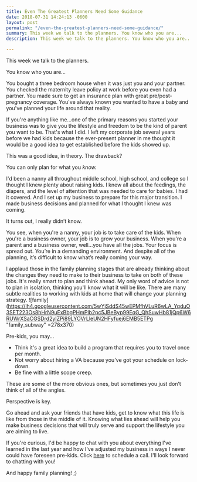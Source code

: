```yaml
---
title: Even The Greatest Planners Need Some Guidance
date: 2018-07-31 14:24:13 -0600
layout: post
permalink: "/even-the-greatest-planners-need-some-guidance/"
summary: This week we talk to the planners. You know who you are...
description: This week we talk to the planners. You know who you are...

---
```

This week we talk to the planners.

You know who you are...

You bought a three bedroom house when it was just you and your partner. You checked the maternity leave policy at work before you even had a partner. You made sure to get an insurance plan with great pre/post-pregnancy coverage. You've always known you wanted to have a baby and you've planned your life around that reality.

If you're anything like me...one of the primary reasons you started your business was to give you the lifestyle and freedom to be the kind of parent you want to be. That's what I did. I left my corporate job several years before we had kids because the ever-present planner in me thought it would be a good idea to get established before the kids showed up.

This was a good idea, in theory. The drawback?

You can only plan for what you _know._

I'd been a nanny all throughout middle school, high school, and college so I thought I knew plenty about raising kids. I knew all about the feedings, the diapers, and the level of attention that was needed to care for babies. I had it covered. And I set up my business to prepare for this major transition. I made business decisions and planned for what I thought I knew was coming.

It turns out, I really didn’t know.

You see, when you're a nanny, your job is to take care of the kids. When you're a business owner, your job is to grow your business. When you're a parent and a business owner, well...you have all the jobs. Your focus is spread out. You’re in a demanding environment. And despite all of the planning, it’s difficult to know what’s really coming your way.

I applaud those in the family planning stages that are already thinking about the changes they need to make to their business to take on both of these jobs. It's really smart to plan and think ahead. My only word of advice is not to plan in isolation, thinking you'll know what it will be like. There are many subtle realities to working with kids at home that will change your planning strategy. ![family](https://lh4.googleusercontent.com/5wYjSddS45wEPMfhVLuR6wLA_YqduO3SET223Os8hHrN9uExBbgPHmPlb2pc5JBeByp99EqG_QhSuwHb81jQp6W6RUWrXSaCGSDrd2yIZPi89LYOVrLleUN2HFyfuej6EMB5ETPg "family_subway" =278x370)

Pre-kids, you may…

* Think it's a great idea to build a program that requires you to travel once per month.
* Not worry about hiring a VA because you've got your schedule on lock-down.
* Be fine with a little scope creep.

These are some of the more obvious ones, but sometimes you just don’t think of all of the angles.

Perspective is key.

Go ahead and ask your friends that have kids, get to know what this life is like from those in the middle of it. Knowing what lies ahead will help you make business decisions that will truly serve and support the lifestyle you are aiming to live.

If you're curious, I'd be happy to chat with you about everything I've learned in the last year and how I've adjusted my business in ways I never could have foreseen pre-kids. Click [here](http://www.nestingyourbusiness.com/contact/) to schedule a call. I'll look forward to chatting with you!

And happy family planning! ;)
